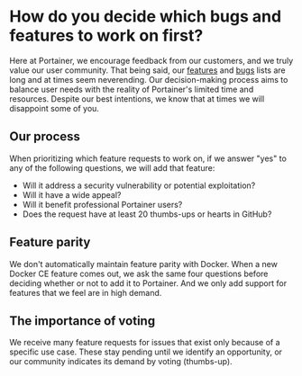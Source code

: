 # How do you decide which bugs and features to work on first?

Here at Portainer, we encourage feedback from our customers, and we truly value our user community. That being said, our [features](https://github.com/portainer/portainer/labels/kind%2Fenhancement) and [bugs](https://github.com/portainer/portainer/labels/kind%2Fbug) lists are long and at times seem neverending. Our decision-making process aims to balance user needs with the reality of Portainer's limited time and resources. Despite our best intentions, we know that at times we will disappoint some of you.

## Our process

When prioritizing which feature requests to work on, if we answer "yes" to any of the following questions, we will add that feature:

* Will it address a security vulnerability or potential exploitation?
* Will it have a wide appeal?
* Will it benefit professional Portainer users?
* Does the request have at least 20 thumbs-ups or hearts in GitHub?

## Feature parity

We don't automatically maintain feature parity with Docker. When a new Docker CE feature comes out, we ask the same four questions before deciding whether or not to add it to Portainer. And we only add support for features that we feel are in high demand.

## The importance of voting

We receive many feature requests for issues that exist only because of a specific use case. These stay pending until we identify an opportunity, or our community indicates its demand by voting (thumbs-up).

